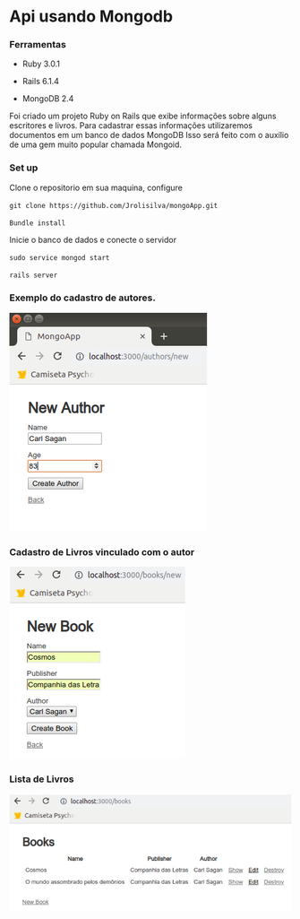 # Api usando Mongodb

### Ferramentas

* Ruby 3.0.1

* Rails 6.1.4

* MongoDB 2.4

Foi criado um projeto Ruby on Rails que exibe informações sobre alguns escritores e livros. 
Para cadastrar essas informações utilizaremos documentos em um  banco de dados MongoDB
Isso será feito com o auxílio de uma gem muito popular chamada Mongoid.

### Set up
Clone o repositorio em sua maquina, configure 

`git clone https://github.com/Jrolisilva/mongoApp.git`

`Bundle install `

Inicie o banco de dados e conecte o servidor

`sudo service mongod start`

`rails server`

### Exemplo do cadastro de autores.

![alt text](https://github.com/Jrolisilva/mongoApp/blob/master/img1.png)


### Cadastro de Livros vinculado com o autor

![alt text](https://github.com/Jrolisilva/mongoApp/blob/master/img2.png)

### Lista de Livros
![alt text](https://github.com/Jrolisilva/mongoApp/blob/master/img3.png)


